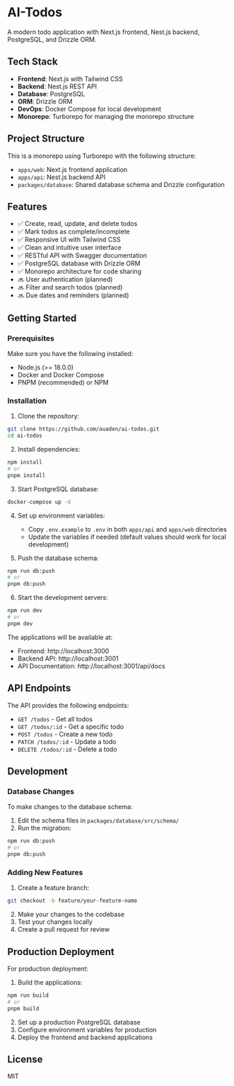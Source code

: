 # AI-Todos

A modern todo application with Next.js frontend, Nest.js backend, PostgreSQL, and Drizzle ORM.

## Tech Stack

- **Frontend**: Next.js with Tailwind CSS
- **Backend**: Nest.js REST API
- **Database**: PostgreSQL
- **ORM**: Drizzle ORM
- **DevOps**: Docker Compose for local development
- **Monorepo**: Turborepo for managing the monorepo structure

## Project Structure

This is a monorepo using Turborepo with the following structure:

- `apps/web`: Next.js frontend application
- `apps/api`: Nest.js backend API
- `packages/database`: Shared database schema and Drizzle configuration

## Features

- ✅ Create, read, update, and delete todos
- ✅ Mark todos as complete/incomplete
- ✅ Responsive UI with Tailwind CSS
- ✅ Clean and intuitive user interface
- ✅ RESTful API with Swagger documentation
- ✅ PostgreSQL database with Drizzle ORM
- ✅ Monorepo architecture for code sharing
- 🔜 User authentication (planned)
- 🔜 Filter and search todos (planned)
- 🔜 Due dates and reminders (planned)

## Getting Started

### Prerequisites

Make sure you have the following installed:
- Node.js (>= 18.0.0)
- Docker and Docker Compose
- PNPM (recommended) or NPM

### Installation

1. Clone the repository:
```bash
git clone https://github.com/auaden/ai-todos.git
cd ai-todos
```

2. Install dependencies:
```bash
npm install
# or
pnpm install
```

3. Start PostgreSQL database:
```bash
docker-compose up -d
```

4. Set up environment variables:
   - Copy `.env.example` to `.env` in both `apps/api` and `apps/web` directories
   - Update the variables if needed (default values should work for local development)

5. Push the database schema:
```bash
npm run db:push
# or
pnpm db:push
```

6. Start the development servers:
```bash
npm run dev
# or
pnpm dev
```

The applications will be available at:
- Frontend: http://localhost:3000
- Backend API: http://localhost:3001
- API Documentation: http://localhost:3001/api/docs

## API Endpoints

The API provides the following endpoints:

- `GET /todos` - Get all todos
- `GET /todos/:id` - Get a specific todo
- `POST /todos` - Create a new todo
- `PATCH /todos/:id` - Update a todo
- `DELETE /todos/:id` - Delete a todo

## Development

### Database Changes

To make changes to the database schema:

1. Edit the schema files in `packages/database/src/schema/`
2. Run the migration:
```bash
npm run db:push
# or
pnpm db:push
```

### Adding New Features

1. Create a feature branch:
```bash
git checkout -b feature/your-feature-name
```

2. Make your changes to the codebase
3. Test your changes locally
4. Create a pull request for review

## Production Deployment

For production deployment:

1. Build the applications:
```bash
npm run build
# or
pnpm build
```

2. Set up a production PostgreSQL database
3. Configure environment variables for production
4. Deploy the frontend and backend applications

## License

MIT

